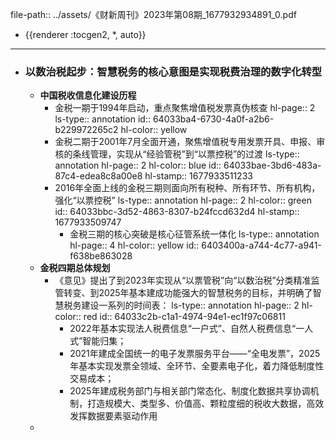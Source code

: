 file-path:: ../assets/《财新周刊》2023年第08期_1677932934891_0.pdf

- {{renderer :tocgen2, *, auto}}
- ---
- ### 以数治税起步：智慧税务的核心意图是实现税费治理的数字化转型
	- **中国税收信息化建设历程**
		- 金税一期于1994年启动，重点聚焦增值税发票真伪核查
		  hl-page:: 2
		  ls-type:: annotation
		  id:: 64033ba4-6730-4a0f-a2b6-b229972265c2
		  hl-color:: yellow
		- 金税二期于2001年7月全面开通，聚焦增值税专用发票开具、申报、审核的条线管理，实现从“经验管税”到“以票控税”的过渡
		  ls-type:: annotation
		  hl-page:: 2
		  hl-color:: blue
		  id:: 64033bae-3bd6-483a-87c4-edea8c8a00e8
		  hl-stamp:: 1677933511233
		- 2016年全面上线的金税三期则面向所有税种、所有环节、所有机构，强化“以票控税”
		  ls-type:: annotation
		  hl-page:: 2
		  hl-color:: green
		  id:: 64033bbc-3d52-4863-8307-b24fccd632d4
		  hl-stamp:: 1677933509747
			- 金税三期的核心突破是核心征管系统一体化
			  ls-type:: annotation
			  hl-page:: 4
			  hl-color:: yellow
			  id:: 6403400a-a744-4c77-a941-f638be863028
	- **金税四期总体规划**
		- 《意见》提出了到2023年实现从“以票管税”向“以数治税”分类精准监管转变、到2025年基本建成功能强大的智慧税务的目标，并明确了智慧税务建设一系列的时间表：
		  ls-type:: annotation
		  hl-page:: 2
		  hl-color:: red
		  id:: 64033c2b-c1a1-4974-94e1-ec1f97c06811
			- 2022年基本实现法人税费信息“一户式”、自然人税费信息“一人式”智能归集；
			- 2021年建成全国统一的电子发票服务平台——“全电发票”，2025年基本实现发票全领域、全环节、全要素电子化，着力降低制度性交易成本；
			- 2025年建成税务部门与相关部门常态化、制度化数据共享协调机制，打造规模大、类型多、价值高、颗粒度细的税收大数据，高效发挥数据要素驱动作用
	-